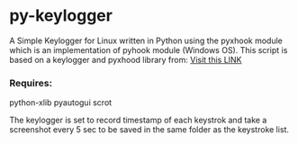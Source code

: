 # py-keylogger
A Simple Keylogger for Linux  written in Python using the pyxhook module
which is an implementation of pyhook module (Windows OS). 
This script is based on a keylogger and pyxhood library from:
<a href="http://www.techinfected.net/2015/10/how-to-make-simple-basic-keylogger-in-python-for-linux.html">Visit this LINK</a>
<h3>Requires:</h3> 
python-xlib
pyautogui
scrot

The keylogger is set to record timestamp of each keystrok and
take a screenshot every 5 sec to be saved in the same folder
as the keystroke list.
